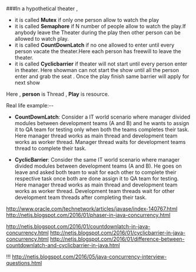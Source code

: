 ###In a hypothetical theater ,

- it is called **Mutex** if only one person allow to watch the play 
- it is called **Semaphore** if N number of people allow to watch the play.If anybody leave the Theater during the play then other person can be allowed to watch play. 
- it is called **CountDownLatch** if no one allowed to enter until every person vacate the theater.Here each person has freewill to leave the theater. 
- it is called **Cyclicbarrier** if theater will not start until every person enter in theater. Here showman can not start the show until all the person enter and grab the seat . Once the play finish same barrier will apply for next show

Here , **person** is Thread , **Play** is resource.



Real life example:--

- **CountDownLatch**: Consider a IT world scenario where manager divided modules between development teams (A and B) and he wants to assign it to QA team for testing only when both the teams completes their task.
Here manager thread works as main thread and development team works as worker thread. Manager thread waits for development teams thread to complete their task.

- **CyclicBarrier**: Consider the same IT world scenario where manager divided modules between development teams (A and B). He goes on leave and asked both team to wait for each other to complete their respective task once both are done assign it to QA team for testing.
Here manager thread works as main thread and development team works as worker thread. Development team threads wait for other development team threads after completing their task.


http://www.oracle.com/technetwork/articles/javase/index-140767.html
http://netjs.blogspot.com/2016/01/phaser-in-java-concurrency.html

http://netjs.blogspot.com/2016/01/countdownlatch-in-java-concurrency.html
http://netjs.blogspot.com/2016/01/cyclicbarrier-in-java-concurrency.html
http://netjs.blogspot.com/2016/01/difference-between-countdownlatch-and-cyclicbarrier-in-java.html


!!!
http://netjs.blogspot.com/2016/05/java-concurrency-interview-questions.html
